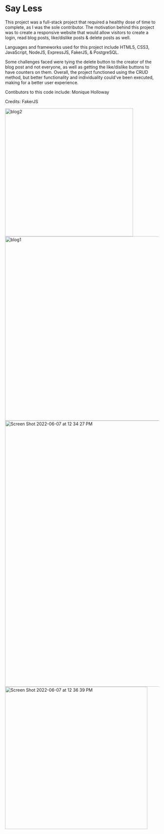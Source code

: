 # Say Less

This project was a full-stack project that required a healthy dose of time to complete, as I was the sole contributor. The motivation behind this project was to create a responsive website that would allow visitors to create a login, read blog posts, like/dislike posts & delete posts as well.

Languages and frameworks used for this project include HTML5, CSS3, JavaScript, NodeJS, ExpressJS, FakerJS, & PostgreSQL.

Some challenges faced were tying the delete button to the creator of the blog post and not everyone, as well as getting the like/dislike buttons to have counters on them.  Overall, the project functioned using the CRUD method, but better functionality and individuality could've been executed, making for a better user experience.

Contibutors to this code include:  Monique Holloway

Credits: FakerJS

<img width="419" alt="blog2" src="https://user-images.githubusercontent.com/95832977/172434754-7234b91a-fbd2-46e2-8ee8-0b84ea385e91.png">
<img width="603" alt="blog1" src="https://user-images.githubusercontent.com/95832977/172434766-8bad8b36-fbed-4308-8821-6185b8262ba4.png">
<img width="871" alt="Screen Shot 2022-06-07 at 12 34 27 PM" src="https://user-images.githubusercontent.com/95832977/172435836-5abd60a8-1300-4cc9-84cf-a883c7deba33.png">
<img width="466" alt="Screen Shot 2022-06-07 at 12 36 39 PM" src="https://user-images.githubusercontent.com/95832977/172435759-b08e26d7-a9f3-4fcf-be2a-b10a6d273fa8.png">
